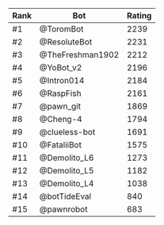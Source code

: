 Rank|Bot|Rating
---|---|---
#1|@ToromBot|2239
#2|@ResoluteBot|2231
#3|@TheFreshman1902|2212
#4|@YoBot_v2|2196
#5|@Intron014|2184
#6|@RaspFish|2161
#7|@pawn_git|1869
#8|@Cheng-4|1794
#9|@clueless-bot|1691
#10|@FataliiBot|1575
#11|@Demolito_L6|1273
#12|@Demolito_L5|1182
#13|@Demolito_L4|1038
#14|@botTideEval|840
#15|@pawnrobot|683

